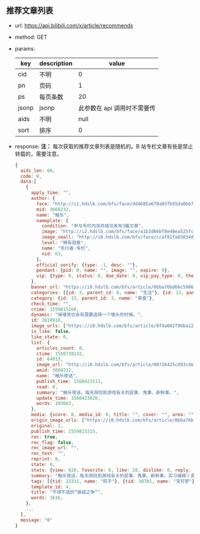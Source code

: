 ## 推荐文章列表

- url: https://api.bilibili.com/x/article/recommends
- method: GET
- params:

  | key   | description | value                       |
  | ----- | ----------- | --------------------------- |
  | cid   | 不明        | 0                           |
  | pn    | 页码        | 1                           |
  | ps    | 每页条数    | 20                          |
  | jsonp | jsonp       | 此参数在 api 调用时不需要传 |
  | aids  | 不明        | null                        |
  | sort  | 排序        | 0                           |

- response:
  **注：** 每次获取的推荐文章列表是随机的。B 站专栏文章有些是禁止转载的，需要注意。

  ```javascript
  {
    aids_len: 60,
    code: 0,
    data:[
      {
        apply_time: "",
        author: {
          face: "http://i1.hdslb.com/bfs/face/dd4685a670a03fb55da0bb7eddbd45e27a053b0a.jpg",
          mid: 3668232,
          name: "触乐",
          nameplate: {
            condition: "参与专栏内测并成功发布3篇文章",
            image: "http://i2.hdslb.com/bfs/face/a1b3d66bf8e48ea525fc64b1de851632b51a3bbf.png",
            image_small: "http://i0.hdslb.com/bfs/face/ccaf81fa83834d9e82f692baca52b2c08cfa685b.png",
            level: "稀有勋章",
            name: "先行者-专栏",
            nid: 63,
          }，
          official_verify: {type: -1, desc: ""},
          pendant: {pid: 0, name: "", image: "", expire: 0},
          vip: {type: 0, status: 0, due_date: 0, vip_pay_type: 0, theme_type: 0, label: null},
        },
        banner_url: "https://i0.hdslb.com/bfs/article/0bba76bd66c5906290dedcb6b7eec71dbdd300fd.jpg",
        categories: [{id: 3, parent_id: 0, name: "生活"}, {id: 13, parent_id: 3, name: "美食"}],
        category: {id: 13, parent_id: 3, name: "美食"},
        check_time: "",
        ctime: 1559815260,
        dynamic: "骑墙党也会有需要选择一个墙头的时候。",
        id: 2818918,
        image_urls: ["https://i0.hdslb.com/bfs/article/0f4a602f9bba124a0cf4a5741603157aa0a9475d.jpg"],
        is_like: false,
        like_state: 0,
        list: {
          articles_count: 0,
          ctime: 1550738132,
          id: 64013,
          image_url: "http://i0.hdslb.com/bfs/article/00716425cd93cdebec0b0ac7ee8faffe486bd6f5.png",
          amid: 3668232,
          name: "触乐夜话",
          publish_time: 1560423111,
          read: 0,
          summary: "触乐夜话，每天胡侃和游戏有关的屁事、鬼事、新鲜事。",
          update_time: 1560423020,
          words: 103663,
        },
        media: {score: 0, media_id: 0, title: "", cover: "", area: "", type_id: 0, type_name: "", spoiler: 0}
        origin_image_urls: ["https://i0.hdslb.com/bfs/article/0bba76bd66c5906290dedcb6b7eec71dbdd300fd.jpg"],
        original: 1,
        publish_time: 1559815315,
        rec: true,
        rec_flag: false,
        rec_image_url: "",
        rec_text: "",
        reprint: 0,
        state: 0,
        stats: {view: 820, favorite: 6, like: 28, dislike: 0, reply: 12, share: 0, coin: 2, dynamic: 0},
        summary: "触乐夜话，每天胡侃和游戏有关的屁事、鬼事、新鲜事。实习编辑丨谭一尘图/小罗明天就是端午节，是源远流长的传统佳节，更是大家喜闻乐见的法定节假日。有节过当然是好事，但这些传统节日的名字对我来说实在容易混淆。相较之下，节日里吃什么就亲切多了，“粽子节”这个称呼就更容易让我记起明天这个日子。粽子是端午节的传统食物，“粽子吃什么馅？”和豆腐脑、月饼的口味之争一样，一直是个讨论不出结果的热门话题，甚至一度发展为“甜党”和“咸党”的“战争”。虽然“甜咸大战”的娱乐成分比较大，但也确实有人非常看重一种食物吃法的",
        tags: [{tid: 23331, name: "粽子"}, {tid: 38701, name: "宝可梦"}, {tid: 660375, name: "甜咸"}],
        template_id: 4,
        title: "不得不选的“甜咸之争”",
        words: 1616,
      },
      ...
    ],
    message: "0"
  }
  ```
